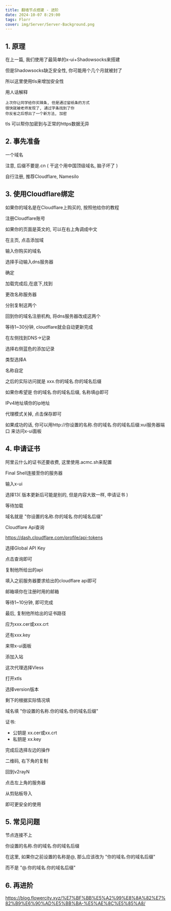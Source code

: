 ```yaml
---
title: 翻墙节点搭建 - 进阶
date: 2024-10-07 8:29:00
tags: Florr
cover: img/Server/Server-Background.png
---
```


## 1. 原理

在上一篇, 我们使用了最简单的x-ui+Shadowsocks来搭建

但是Shadowsocks缺乏安全性, 你可能用个几个月就被封了

所以这里使用tls来增加安全性

用人话解释

```
上次你让同学给你买辣条, 但是通过留纸条的方式
很快就被老师发现了, 通过字条找到了你
你反省之后想出了一个新方法, 加密
```
tls 可以帮你加密到与正常的https数据无异

## 2. 事先准备

一个域名

注意, 后缀不要是.cn ( 干这个用中国顶级域名, 脑子坏了 )

自行注册, 推荐Cloudflare, Namesilo

## 3. 使用Cloudflare绑定

如果你的域名是在Cloudflare上购买的, 按照他给你的教程

注册Cloudflare账号

如果你的页面是英文的, 可以在右上角调成中文

在主页, 点击添加域

输入你购买的域名

选择手动输入dns服务器

确定

加载完成后,在底下,找到

更改名称服务器

分别复制这两个

回到你的域名注册机构, 将dns服务器改成这两个

等待1~30分钟, cloudflare就会自动更新完成

在左侧找到DNS->记录

选择右侧蓝色的添加记录

类型选择A

名称自定

之后的实际访问就是 xxx.你的域名.你的域名后缀

如果你希望是 你的域名.你的域名后缀, 名称填@即可

IPv4地址填你的ip地址

代理模式关掉, 点击保存即可

如果成功的话, 你可以用http://你设置的名称.你的域名.你的域名后缀:xui服务器端口 来访问x-ui面板

## 4. 申请证书

阿里云什么的证书还要收费, 这里使用.acmc.sh来配置

Final Shell连接至你的服务器

输入x-ui

选择13( 版本更新后可能是别的, 但是内容大致一样, 申请证书 )

等待加载

域名就是 "你设置的名称.你的域名.你的域名后缀"

Cloudflare Api查询

https://dash.cloudflare.com/profile/api-tokens

选择Global API Key

点击查询即可

复制他所给出的api

填入之前服务器要求给出的cloudflare api即可

邮箱填你在注册时用的邮箱

等待1~10分钟, 即可完成

最后, 复制他所给出的证书路径

应为xxx.cer或xxx.crt

还有xxx.key

来带x-ui面板

添加入站

这次代理选择Vless

打开xtls

选择version版本

剩下的根据实际情况填

域名填 "你设置的名称.你的域名.你的域名后缀"

证书:
- 公钥是 xx.cer或xx.crt
- 私钥是 xx.key

完成后选择左边的操作

二维码, 右下角的复制

回到v2rayN

点击左上角的服务器

从剪贴板导入

即可更安全的使用

## 5. 常见问题

节点连接不上

你设置的名称.你的域名.你的域名后缀

在这里, 如果你之前设置的名称是@, 那么应该改为 "你的域名.你的域名后缀"

而不是 "@.你的域名.你的域名后缀"

## 6. 再进阶

https://blog.flowercity.xyz/%E7%BF%BB%E5%A2%99%E8%8A%82%E7%82%B9%E6%90%AD%E5%BB%BA-%E5%AE%8C%E5%85%A8/